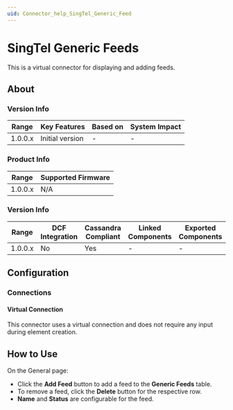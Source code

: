 ```yaml
---
uid: Connector_help_SingTel_Generic_Feed
---
```


# SingTel Generic Feeds

This is a virtual connector for displaying and adding feeds.

## About

### Version Info

| Range     | Key Features     | Based on     | System Impact     |
|-----------|------------------|--------------|-------------------|
| 1.0.0.x   | Initial version  | -            | -                 |

### Product Info

| Range     | Supported Firmware     |
|-----------|------------------------|
| 1.0.0.x   | N/A                    |

### Version Info

| Range     | DCF Integration     | Cassandra Compliant     | Linked Components     | Exported Components     |
|-----------|---------------------|-------------------------|-----------------------|-------------------------|
| 1.0.0.x   | No                  | Yes                     | -                     | -                       |

## Configuration

### Connections

#### Virtual Connection

This connector uses a virtual connection and does not require any input during element creation.

## How to Use

On the General page:

- Click the **Add Feed** button to add a feed to the **Generic Feeds** table.
- To remove a feed, click the **Delete** button for the respective row.
- **Name** and **Status** are configurable for the feed.
